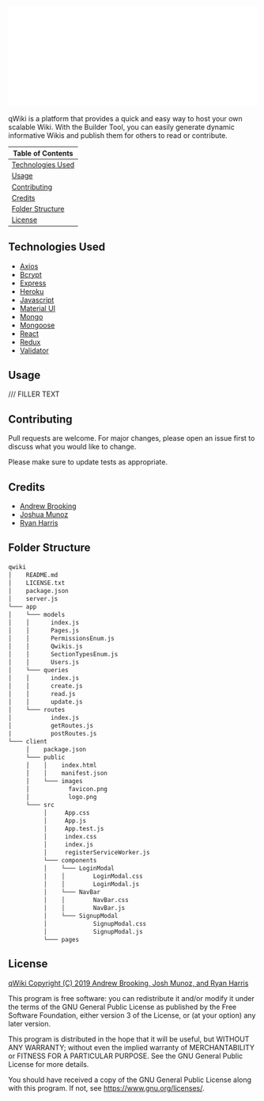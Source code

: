 
![logo](client/public/images/logowhite.png)

qWiki is a platform that provides a quick and easy way to host your own scalable Wiki. With the Builder Tool, you can easily generate dynamic informative Wikis and publish them for others to read or contribute.


| Table of Contents |
| ------------- |
| [Technologies Used](https://github.com/ragobash/qwiki#technologies-used) |
| [Usage](https://github.com/ragobash/qwiki#usage) |
| [Contributing](https://github.com/ragobash/qwiki#contributing) |
| [Credits](https://github.com/ragobash/qwiki#credits) |
| [Folder Structure](https://github.com/ragobash/qwiki#folder-structure) |
| [License](https://github.com/ragobash/qwiki#license) |


## Technologies Used
* [Axios](https://www.npmjs.com/package/axios)
* [Bcrypt](https://www.npmjs.com/package/bcrypt)
* [Express](https://expressjs.com/)
* [Heroku](https://devcenter.heroku.com/categories/reference)
* [Javascript](https://devdocs.io/javascript/)
* [Material UI](https://material-ui.com/)
* [Mongo](https://docs.mongodb.com/)
* [Mongoose](https://mongoosejs.com/docs/api.html)
* [React](https://reactjs.org/docs/getting-started.html)
* [Redux](https://redux.js.org/)
* [Validator](https://www.npmjs.com/package/validator)

## Usage
/// FILLER TEXT

## Contributing
Pull requests are welcome. For major changes, please open an issue first to discuss what you would like to change.

Please make sure to update tests as appropriate.

## Credits
* [Andrew Brooking](https://github.com/AndrewBrooking)
* [Joshua Munoz](https://github.com/Joshmunoz63)
* [Ryan Harris](https://github.com/ragobash)

## Folder Structure
```
qwiki
│    README.md
│    LICENSE.txt
│    package.json
│    server.js
└─── app
│    └─── models
│    │      index.js
│    │      Pages.js
│    │      PermissionsEnum.js
│    │      Qwikis.js
│    │      SectionTypesEnum.js
│    │      Users.js
│    └─── queries
│    │      index.js
│    │      create.js
│    │      read.js
│    │      update.js
│    └─── routes
│           index.js
│           getRoutes.js
|           postRoutes.js
└─── client
     │    package.json
     └─── public
     │    │    index.html
     │    │    manifest.json
     │    └─── images
     │           favicon.png
     │           logo.png
     └─── src
          │     App.css
          │     App.js
          │     App.test.js
          │     index.css
          │     index.js
          │     registerServiceWorker.js
          └─── components
          │    └─── LoginModal
          │    │        LoginModal.css
          │    │        LoginModal.js
          │    └─── NavBar
          │    │        NavBar.css
          │    │        NavBar.js
          │    └─── SignupModal
          │             SignupModal.css
          │             SignupModal.js
          └─── pages
```

## License
[qWiki Copyright (C) 2019  Andrew Brooking, Josh Munoz, and Ryan Harris](https://github.com/ragobash/qwiki/blob/master/LICENSE.txt)

This program is free software: you can redistribute it and/or modify
it under the terms of the GNU General Public License as published by
the Free Software Foundation, either version 3 of the License, or
(at your option) any later version.

This program is distributed in the hope that it will be useful,
but WITHOUT ANY WARRANTY; without even the implied warranty of
MERCHANTABILITY or FITNESS FOR A PARTICULAR PURPOSE.  See the
GNU General Public License for more details.

You should have received a copy of the GNU General Public License
along with this program.  If not, see <https://www.gnu.org/licenses/>.

